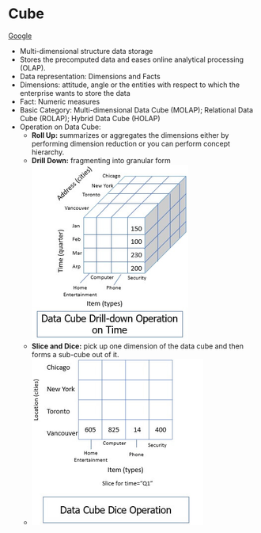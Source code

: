 # Cube
[Google](https://binaryterms.com/data-cube.html)
- Multi-dimensional structure data storage
- Stores the precomputed data and eases online analytical processing (OLAP).
- Data representation: Dimensions and Facts
- Dimensions: attitude, angle or the entities with respect to which the enterprise wants to store the data
- Fact: Numeric measures
- Basic Category: Multi-dimensional Data Cube (MOLAP); Relational Data Cube (ROLAP); Hybrid Data Cube (HOLAP)
- Operation on Data Cube:
    * **Roll Up:** summarizes or aggregates the dimensions either by performing dimension reduction or you can perform concept hierarchy.
    * **Drill Down:** fragmenting into granular form
        ![image](drillDown.png)
    * **Slice and Dice:** pick up one dimension of the data cube and then forms a sub-cube out of it.
    * ![image](img.png)